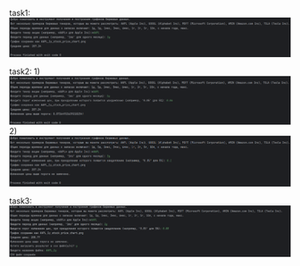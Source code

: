 task1:
![task1.png](task1.png)

task2:
1)
![task2_1.png](task2_1.png)
2)
![task2_2.png](task2_2.png)

task3:
![task_3.png](task_3.png)